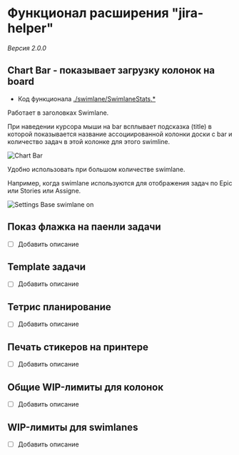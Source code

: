 # Функционал расширения "jira-helper"

_Версия 2.0.0_

## Chart Bar - показывает загрузку колонок на board

- Код функционала [./swimlane/SwimlaneStats.*](./swimlane)

Работает в заголовках Swimlane.

При наведении курсора мыши на bar всплывает подсказка (title) в которой показывается название
ассоциированной колонки доски с bar и количество задач в этой колонке для этого swimline.

![Chart Bar](https://raw.githubusercontent.com/TinkoffCreditSystems/jira-helper/images/features/jirahelper_ChartBar.gif)

Удобно использовать при большом количестве swimlane.

Например, когда swimlane используются для отображения задач по Epic или Stories или Assigne.

![Settings Base swimlane on](https://raw.githubusercontent.com/TinkoffCreditSystems/jira-helper/images/features/jirahelper_swimlane_base_swimlanes_on.gif)


## Показ флажка на паенли задачи
- [ ] Добавить описание

## Template задачи
- [ ] Добавить описание

## Тетрис планирование
- [ ] Добавить описание

## Печать стикеров на принтере
- [ ] Добавить описание

## Общие WIP-лимиты для колонок
- [ ] Добавить описание

## WIP-лимиты для swimlanes
- [ ] Добавить описание
